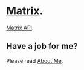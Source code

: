 # [Matrix](https://en.wikipedia.org/wiki/Matrix_(mathematics)).

[Matrix API](./jsdoc/index.html).

 ## Have a job for me?
Please read [About Me](https://anhr.github.io/AboutMe/).
